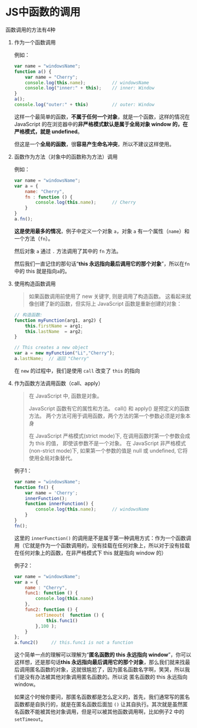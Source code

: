 # JS中函数的调用

函数调用的方法有4种

1. 作为一个函数调用

   例如：

   ```javascript
   var name = "windowsName";
   function a() {
       var name = "Cherry";
       console.log(this.name);          // windowsName
       console.log("inner:" + this);    // inner: Window
   }
   a();
   console.log("outer:" + this)         // outer: Window
   ```
   
   这样一个最简单的函数，**不属于任何一个对象**，就是一个函数，这样的情况在 JavaScript 的在浏览器中的**非严格模式默认是属于全局对象 window 的，在严格模式，就是 undefined**。 

   但这是一个**全局的函数**，很**容易产生命名冲突**，所以不建议这样使用。

2. 函数作为方法（对象中的函数称为方法）调用

   例如：

   ```javascript
   var name = "windowsName";
   var a = {
       name: "Cherry",
       fn : function () {
           console.log(this.name);      // Cherry
       }
   }
   a.fn();
   ```

   **这是使用最多的情况**，例子中定义一个对象 `a`，对象 `a` 有一个属性（`name`）和一个方法（`fn`）。

   然后对象 `a` 通过 `.` 方法调用了其中的 `fn` 方法。

   然后我们一直记住的那句话“**this 永远指向最后调用它的那个对象**”，所以在`fn`中的 this 就是指向` a `的。

3. 使用构造函数调用

   >如果函数调用前使用了 new 关键字, 则是调用了构造函数。
   >这看起来就像创建了新的函数，但实际上 JavaScript 函数是重新创建的对象：
   
   ```javascript
   // 构造函数:
   function myFunction(arg1, arg2) {
       this.firstName = arg1;
       this.lastName  = arg2;
   }
   
   // This creates a new object
   var a = new myFunction("Li","Cherry");
   a.lastName; 	// 返回 "Cherry"
   ```
   
   在 `new` 的过程中，我们是使用 `call` 改变了 `this` 的指向
   
4. 作为函数方法调用函数（call、apply）

   > 在 JavaScript 中, 函数是对象。
   >
   > JavaScript 函数有它的属性和方法。
   > call() 和 apply() 是预定义的函数方法。 两个方法可用于调用函数，两个方法的第一个参数必须是对象本身
   >
   > 在 JavaScript 严格模式(strict mode)下, 在调用函数时第一个参数会成为 this 的值， 即使该参数不是一个对象。
   > 在 JavaScript 非严格模式(non-strict mode)下, 如果第一个参数的值是 null 或 undefined, 它将使用全局对象替代。

   例子1：

   ```javascript
   var name = "windowsName";
   function fn() {
       var name = 'Cherry';
       innerFunction();
       function innerFunction() {
           console.log(this.name);      // windowsName
       }
   }
   fn();
   ```

   这里的 `innerFunction()` 的调用是不是属于第一种调用方式：作为一个函数调用（它就是作为一个函数调用的，没有挂载在任何对象上，所以对于没有挂载在任何对象上的函数，在非严格模式下 this 就是指向 window 的）
   
   例子2：
   
   ```javascript
   var name = "windowsName";
   var a = {
       name : "Cherry",
       func1: function () {
           console.log(this.name)     
       },
       func2: function () {
           setTimeout(  function () {
               this.func1()
           },100 );
       }
   };
   a.func2()     // this.func1 is not a function
   ```
   
   这个简单一点的理解可以理解为“**匿名函数的 this 永远指向 window**”，你可以这样想，还是那句话**this 永远指向最后调用它的那个对象**，那么我们就来找最后调用匿名函数的对象，这就很尴尬了，因为匿名函数名字啊，笑哭，所以我们是没有办法被其他对象调用匿名函数的。所以说 匿名函数的 this 永远指向 window。
   
   如果这个时候你要问，那匿名函数都是怎么定义的，首先，我们通常写的匿名函数都是自执行的，就是在匿名函数后面加 `()` 让其自执行。其次就是虽然匿名函数不能被其他对象调用，但是可以被其他函数调用啊，比如例子2 中的 `setTimeout`。